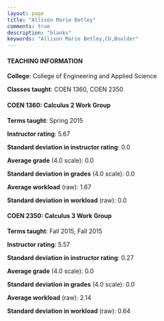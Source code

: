 ```yaml
---
layout: page
title: "Allison Marie Betley" 
comments: true
description: "blanks"
keywords: "Allison Marie Betley,CU,Boulder"
---
```

<head>
<script src="https://ajax.googleapis.com/ajax/libs/jquery/2.1.3/jquery.min.js"></script>
<script src="https://dl.dropboxusercontent.com/s/pc42nxpaw1ea4o9/highcharts.js?dl=0"></script>
<!-- <script src="../assets/js/highcharts.js"></script> -->
<style type="text/css">@font-face {
	font-family: "Bebas Neue";
	src: url(https://www.filehosting.org/file/details/544349/BebasNeue Regular.otf) format("opentype");
	}
	h1.Bebas { 
		font-family: "Bebas Neue", Verdana, Tahoma;
	}
</style>
</head>
	   
#### TEACHING INFORMATION

**College**: College of Engineering and Applied Science

**Classes taught**: COEN 1360, COEN 2350

#### COEN 1360: Calculus 2 Work Group

**Terms taught**: Spring 2015

**Instructor rating**: 5.67

**Standard deviation in instructor rating**: 0.0

**Average grade** (4.0 scale): 0.0

**Standard deviation in grades** (4.0 scale): 0.0

**Average workload** (raw): 1.67

**Standard deviation in workload** (raw): 0.0

#### COEN 2350: Calculus 3 Work Group

**Terms taught**: Fall 2015, Fall 2015

**Instructor rating**: 5.57

**Standard deviation in instructor rating**: 0.27

**Average grade** (4.0 scale): 0.0

**Standard deviation in grades** (4.0 scale): 0.0

**Average workload** (raw): 2.14

**Standard deviation in workload** (raw): 0.64

